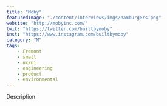 ```yaml
---
title: "Moby"
featuredImage: "./content/interviews/imgs/hamburgers.png"
website: "http://mobyinc.com/"
twit: "https://twitter.com/builtbymoby"
inst: "https://www.instagram.com/builtbymoby"
category: "M"
tags:
    - Fremont
    - small
    - ux/ui
    - engineering
    - product
    - environmental
---
```


Description
